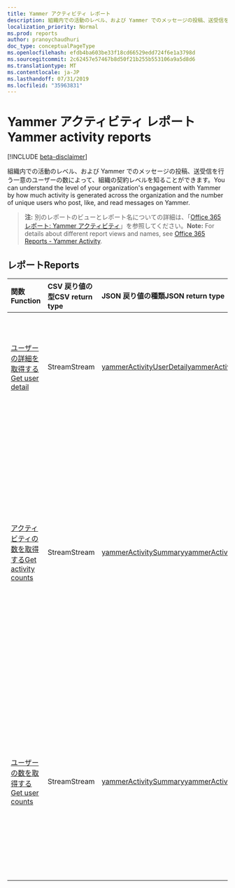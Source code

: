 ```yaml
---
title: Yammer アクティビティ レポート
description: 組織内での活動のレベル、および Yammer でのメッセージの投稿、送受信を行う一意のユーザーの数によって、組織の契約レベルを知ることができます。
localization_priority: Normal
ms.prod: reports
author: pranoychaudhuri
doc_type: conceptualPageType
ms.openlocfilehash: efdb4ba603be33f18cd66529edd724f6e1a3798d
ms.sourcegitcommit: 2c62457e57467b8d50f21b255b553106a9a5d8d6
ms.translationtype: MT
ms.contentlocale: ja-JP
ms.lasthandoff: 07/31/2019
ms.locfileid: "35963831"
---
```

# <a name="yammer-activity-reports"></a><span data-ttu-id="0c3f9-103">Yammer アクティビティ レポート</span><span class="sxs-lookup"><span data-stu-id="0c3f9-103">Yammer activity reports</span></span>

[!INCLUDE [beta-disclaimer](../../includes/beta-disclaimer.md)]

<span data-ttu-id="0c3f9-104">組織内での活動のレベル、および Yammer でのメッセージの投稿、送受信を行う一意のユーザーの数によって、組織の契約レベルを知ることができます。</span><span class="sxs-lookup"><span data-stu-id="0c3f9-104">You can understand the level of your organization's engagement with Yammer by how much activity is generated across the organization and the number of unique users who post, like, and read messages on Yammer.</span></span>

> <span data-ttu-id="0c3f9-105">**注:** 別のレポートのビューとレポート名についての詳細は、「[Office 365 レポート: Yammer アクティビティ](https://support.office.com/client/Yammer-activity-c7c9f938-5b8e-4d52-b1a2-c7c32cb2312a)」を参照してください。</span><span class="sxs-lookup"><span data-stu-id="0c3f9-105">**Note:** For details about different report views and names, see [Office 365 Reports - Yammer Activity](https://support.office.com/client/Yammer-activity-c7c9f938-5b8e-4d52-b1a2-c7c32cb2312a).</span></span>

## <a name="reports"></a><span data-ttu-id="0c3f9-106">レポート</span><span class="sxs-lookup"><span data-stu-id="0c3f9-106">Reports</span></span>

| <span data-ttu-id="0c3f9-107">関数</span><span class="sxs-lookup"><span data-stu-id="0c3f9-107">Function</span></span>                                 | <span data-ttu-id="0c3f9-108">CSV 戻り値の型</span><span class="sxs-lookup"><span data-stu-id="0c3f9-108">CSV return type</span></span> | <span data-ttu-id="0c3f9-109">JSON 戻り値の種類</span><span class="sxs-lookup"><span data-stu-id="0c3f9-109">JSON return type</span></span>                         | <span data-ttu-id="0c3f9-110">説明</span><span class="sxs-lookup"><span data-stu-id="0c3f9-110">Description</span></span>                              |
| :--------------------------------------- | :-------------- | :--------------------------------------- | ---------------------------------------- |
| [<span data-ttu-id="0c3f9-111">ユーザーの詳細を取得する</span><span class="sxs-lookup"><span data-stu-id="0c3f9-111">Get user detail</span></span>](../api/reportroot-getyammeractivityuserdetail.md) | <span data-ttu-id="0c3f9-112">Stream</span><span class="sxs-lookup"><span data-stu-id="0c3f9-112">Stream</span></span>          | [<span data-ttu-id="0c3f9-113">yammerActivityUserDetail</span><span class="sxs-lookup"><span data-stu-id="0c3f9-113">yammerActivityUserDetail</span></span>](../resources/yammeractivityuserdetail.md) | <span data-ttu-id="0c3f9-114">ユーザー別の Yammer アクティビティに関する詳細を取得します。</span><span class="sxs-lookup"><span data-stu-id="0c3f9-114">Get details about Yammer activity by user.</span></span> |
| [<span data-ttu-id="0c3f9-115">アクティビティの数を取得する</span><span class="sxs-lookup"><span data-stu-id="0c3f9-115">Get activity counts</span></span>](../api/reportroot-getyammeractivitycounts.md) | <span data-ttu-id="0c3f9-116">Stream</span><span class="sxs-lookup"><span data-stu-id="0c3f9-116">Stream</span></span>          | [<span data-ttu-id="0c3f9-117">yammerActivitySummary</span><span class="sxs-lookup"><span data-stu-id="0c3f9-117">yammerActivitySummary</span></span>](../resources/yammeractivitysummary.md) | <span data-ttu-id="0c3f9-118">投稿、読み取り、および " いいね!" を付けられたメッセージの数によって、組織内での Yammer アクティビティの量の傾向を取得します。</span><span class="sxs-lookup"><span data-stu-id="0c3f9-118">Get the trends on the amount of Yammer activity in your organization by how many messages were posted, read, and liked.</span></span> |
| [<span data-ttu-id="0c3f9-119">ユーザーの数を取得する</span><span class="sxs-lookup"><span data-stu-id="0c3f9-119">Get user counts</span></span>](../api/reportroot-getyammeractivityusercounts.md) | <span data-ttu-id="0c3f9-120">Stream</span><span class="sxs-lookup"><span data-stu-id="0c3f9-120">Stream</span></span>          | [<span data-ttu-id="0c3f9-121">yammerActivitySummary</span><span class="sxs-lookup"><span data-stu-id="0c3f9-121">yammerActivitySummary</span></span>](../resources/yammeractivitysummary.md) | <span data-ttu-id="0c3f9-122">Yammer メッセージを投稿、読み取り、および「いいね!」を付けた、それぞれ別個のユーザー数の傾向を取得します。</span><span class="sxs-lookup"><span data-stu-id="0c3f9-122">Get the trends on the number of unique users who posted, read, and liked  Yammer messages.</span></span> |
